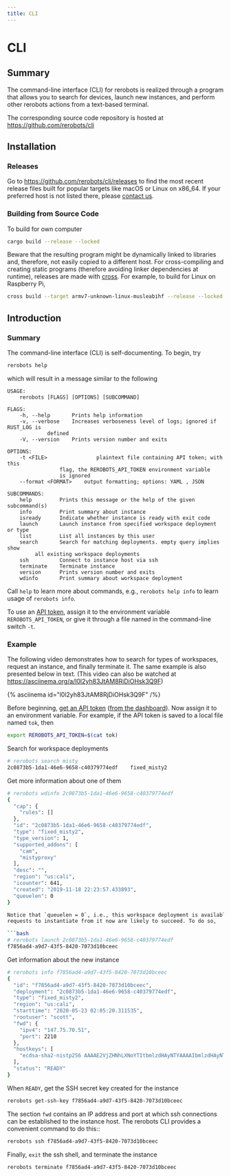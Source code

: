 ```yaml
---
title: CLI
---
```


# CLI

## Summary

The command-line interface (CLI) for rerobots is realized through a program that
allows you to search for devices, launch new instances, and perform other
rerobots actions from a text-based terminal.

The corresponding source code repository is hosted at <https://github.com/rerobots/cli>


## Installation

### Releases

Go to <https://github.com/rerobots/cli/releases> to find the most recent release
files built for popular targets like macOS or Linux on x86_64. If your preferred
host is not listed there, please [contact us](https://rerobots.net/contact).


### Building from Source Code

To build for own computer

```bash
cargo build --release --locked
```

Beware that the resulting program might be dynamically linked to libraries and,
therefore, not easily copied to a different host. For cross-compiling and
creating static programs (therefore avoiding linker dependencies at runtime),
releases are made with [cross](https://github.com/rust-embedded/cross).
For example, to build for Linux on Raspberry Pi,

```bash
cross build --target armv7-unknown-linux-musleabihf --release --locked
```


## Introduction

### Summary

The command-line interface (CLI) is self-documenting. To begin, try

```bash
rerobots help
```

which will result in a message similar to the following

```
USAGE:
    rerobots [FLAGS] [OPTIONS] [SUBCOMMAND]

FLAGS:
    -h, --help       Prints help information
    -v, --verbose    Increases verboseness level of logs; ignored if RUST_LOG is
		     defined
    -V, --version    Prints version number and exits

OPTIONS:
    -t <FILE>                plaintext file containing API token; with this
			     flag, the REROBOTS_API_TOKEN environment variable
			     is ignored
	--format <FORMAT>    output formatting; options: YAML , JSON

SUBCOMMANDS:
    help         Prints this message or the help of the given subcommand(s)
    info         Print summary about instance
    isready      Indicate whether instance is ready with exit code
    launch       Launch instance from specified workspace deployment or type
    list         List all instances by this user
    search       Search for matching deployments. empty query implies show
		 all existing workspace deployments
    ssh          Connect to instance host via ssh
    terminate    Terminate instance
    version      Prints version number and exits
    wdinfo       Print summary about workspace deployment
```

Call `help` to learn more about commands, e.g., `rerobots help info` to
learn usage of `rerobots info`.

To use an [API token](https://rerobots.net/tokens), assign it to the
environment variable `REROBOTS_API_TOKEN`, or give it through a file named in
the command-line switch `-t`.


### Example

The following video demonstrates how to search for types of workspaces, request
an instance, and finally terminate it. The same example is also presented below
in text. (This video can also be watched at <https://asciinema.org/a/l0l2yh83JtAM8RjDiOHsk3Q9F>)

{% asciinema id="l0l2yh83JtAM8RjDiOHsk3Q9F" /%}

Before beginning, [get an API token](/webui/making-and-revoking-api-tokens)
([from the dashboard](https://rerobots.net/tokens)). Now assign it to an
environment variable.  For example, if the API token is saved to a local file
named `tok`, then

```bash
export REROBOTS_API_TOKEN=$(cat tok)
```

Search for workspace deployments

```bash
# rerobots search misty
2c0873b5-1da1-46e6-9658-c40379774edf    fixed_misty2
```

Get more information about one of them

```bash
# rerobots wdinfo 2c0873b5-1da1-46e6-9658-c40379774edf
{
  "cap": {
    "rules": []
  },
  "id": "2c0873b5-1da1-46e6-9658-c40379774edf",
  "type": "fixed_misty2",
  "type_version": 1,
  "supported_addons": [
    "cam",
    "mistyproxy"
  ],
  "desc": "",
  "region": "us:cali",
  "icounter": 641,
  "created": "2019-11-18 22:23:57.433893",
  "queuelen": 0
}

Notice that `queuelen = 0`, i.e., this workspace deployment is available, and
requests to instantiate from it now are likely to succeed. To do so,

```bash
# rerobots launch 2c0873b5-1da1-46e6-9658-c40379774edf
f7856ad4-a9d7-43f5-8420-7073d10bceec
```

Get information about the new instance

```bash
# rerobots info f7856ad4-a9d7-43f5-8420-7073d10bceec
{
  "id": "f7856ad4-a9d7-43f5-8420-7073d10bceec",
  "deployment": "2c0873b5-1da1-46e6-9658-c40379774edf",
  "type": "fixed_misty2",
  "region": "us:cali",
  "starttime": "2020-05-23 02:05:20.311535",
  "rootuser": "scott",
  "fwd": {
    "ipv4": "147.75.70.51",
    "port": 2210
  },
  "hostkeys": [
    "ecdsa-sha2-nistp256 AAAAE2VjZHNhLXNoYTItbmlzdHAyNTYAAAAIbmlzdHAyNTYAAABBBPd5tTJLAksiu3uTbGwkBKXFb00XyTPeef6tn/0AMFiRpomU5bArpJnT3SZKhN3kkdT3HvTQiN5/dexOCFWNGUE= root@newc59"
  ],
  "status": "READY"
}
```

When `READY`, get the SSH secret key created for the instance

```bash
rerobots get-ssh-key f7856ad4-a9d7-43f5-8420-7073d10bceec
```

The section `fwd` contains an IP address and port at which ssh connections can
be established to the instance host. The rerobots CLI provides a convenient
command to do this::

```bash
rerobots ssh f7856ad4-a9d7-43f5-8420-7073d10bceec
```

Finally, `exit` the ssh shell, and terminate the instance

```bash
rerobots terminate f7856ad4-a9d7-43f5-8420-7073d10bceec
```
